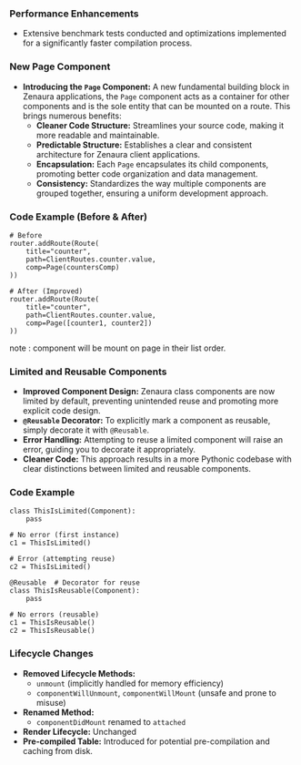 ### Performance Enhancements

- Extensive benchmark tests conducted and optimizations implemented for a significantly faster compilation process.

### New Page Component

- **Introducing the `Page` Component:** A new fundamental building block in Zenaura applications, the `Page` component acts as a container for other components and is the sole entity that can be mounted on a route. This brings numerous benefits:
    - **Cleaner Code Structure:** Streamlines your source code, making it more readable and maintainable.
    - **Predictable Structure:** Establishes a clear and consistent architecture for Zenaura client applications.
    - **Encapsulation:** Each `Page` encapsulates its child components, promoting better code organization and data management.
    - **Consistency:** Standardizes the way multiple components are grouped together, ensuring a uniform development approach.

### Code Example (Before & After)

```
# Before
router.addRoute(Route(
    title="counter",
    path=ClientRoutes.counter.value,
    comp=Page(countersComp)
))

# After (Improved)
router.addRoute(Route(
    title="counter",
    path=ClientRoutes.counter.value,
    comp=Page([counter1, counter2])
))

```

note : component will be mount on page in their list order.

### Limited and Reusable Components

- **Improved Component Design:** Zenaura class components are now limited by default, preventing unintended reuse and promoting more explicit code design.
- **`@Reusable` Decorator:** To explicitly mark a component as reusable, simply decorate it with `@Reusable`.
- **Error Handling:** Attempting to reuse a limited component will raise an error, guiding you to decorate it appropriately.
- **Cleaner Code:** This approach results in a more Pythonic codebase with clear distinctions between limited and reusable components.

### Code Example

```
class ThisIsLimited(Component):
    pass

# No error (first instance)
c1 = ThisIsLimited()

# Error (attempting reuse)
c2 = ThisIsLimited()

@Reusable  # Decorator for reuse
class ThisIsReusable(Component):
    pass

# No errors (reusable)
c1 = ThisIsReusable()
c2 = ThisIsReusable()

```

### Lifecycle Changes

- **Removed Lifecycle Methods:**
    - `unmount` (implicitly handled for memory efficiency)
    - `componentWillUnmount`, `componentWillMount` (unsafe and prone to misuse)
- **Renamed Method:**
    - `componentDidMount` renamed to `attached`
- **Render Lifecycle:** Unchanged
- **Pre-compiled Table:** Introduced for potential pre-compilation and caching from disk.